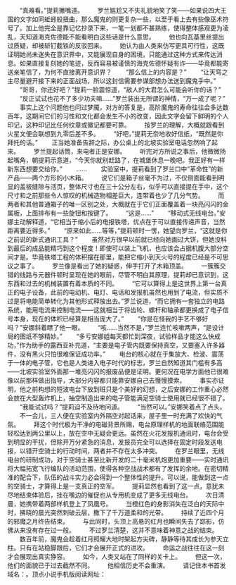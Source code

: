 　　“真难看。”提莉撇嘴道。
　　罗兰尴尬又不失礼貌地笑了笑——如果说四大王国的文字如同蚯蚓般扭曲，那么魔鬼的则更复杂一些，以至于看上去有些像巫术符号了。加上他完全是靠记忆抄录下来，一笔一划都不甚熟练，使得整体感观更为凌乱，天知道海克佐德能不能看明白这些话是什么意思。
　　他也向瓦基里丝提出过质疑，却被斩钉截铁的反驳回来。
　　她认为由人类来仿写更具可行性，这既证明她尚未迷失在意识界中，又能展现自身的困境，只能通过这种方式来传达消息。如果直接复刻她的笔迹，反而容易被谨慎的海克佐德怀疑有诈——毕竟都能寄送亲笔信了，为何不直接离开意识界？
　　“那么信上的内容是？”
　　“让天穹之主尽量避开接下来的正面战场，所以这封信需要参谋部想办法送到魔鬼手中。”
　　“哥哥，你还好吧？”提莉一脸震惊道，“敌人的大君怎么可能会听你的话？”
　　“反正试试也花不了多少功夫嘛……”罗兰装出无所谓的神情，“万一成了呢？”
　　事实上这个问题他也问过梦魇，对方的答复是，高阶魔鬼的寿命往往会多达数百年，这期间它们的习性和文化都会发生不小的改变，因此文字会留下鲜明的个人印记，这种印记比任何纹章或徽记都要可靠。
　　按罗兰的理解，大概就跟看到火星文便会联想到九零后差不多。
　　“好吧，”提莉无奈地收好信纸，“既然是你拜托的话。”
　　正当她准备告辞之际，办公桌上的北坡实验室电话忽然响了起来。
　　罗兰提起话筒，来电者正是安娜。
　　听完对方所说之事后，他微微扬起嘴角，朝提莉示意道，“今天你就别赶路了，在城堡休息一晚吧。我正好有一样新东西想要交给你。”
　　……
　　实验室中，提莉看到了罗兰口中“革命性”的新产品——两个方形的小木箱。
　　说它们是箱子丝毫不为过，不仅侧面能看到明显的盖板缝隙与活页，整体尺寸也在三十公分左右，似乎可以直接提在手中，这个尺寸和之前那些令人惊叹的机械造物相差巨大，连带着也少了几分气势。
　　而两者和其他普通箱子的唯一区别之处，大概就在于它们正面覆盖着一块亮闪闪的金属板，上面排布有一些旋钮和按键了。
　　“这是……”
　　“移动式无线电台。”安娜主动解释道，“它相当于缩小后的电报铁塔，优点在于可以直接传递声音，当然距离要近得多。”
　　“原来如此……等等，”提莉顿时一愣，她望向罗兰，“这就是你之前说的新式通讯工具？”
　　虽然对方很早以前就已经向她画过大饼，但她没料到最后的成品能精巧到这个程度！即使可以装上飞机，也应该会占据机腹大部分空间才是。毕竟铁塔工程的体积摆在那里，能把它缩小到天火号的程度已经是不可思议之事了。
　　罗兰像是看出了她的疑惑，伸手打开了木箱顶盖。
　　一簇簇交错的线路与元器件顿时呈现在她的眼前，尽管不明白其原理，提莉却已意识到，这东西和过去的机械装置有着本质的不同。
　　“它可以算得上是这世界上第一台真正的电子设备，此前的电动机、电灯、电话和发报机虽然也用到了电流，但实质不过是将电能简单转化为其他形式释放出去。”罗兰说道，“而它拥有一套独立的电路系统，能用电流来控制电流——这就相当于将齿轮、螺杆和轴承都更换成了电子信号本身，现在的体积已经算是相当庞大了。”
　　“你是在怪我的手艺不够好吗？”安娜斜着瞟了他一眼。
　　“咳……当然不是，”罗兰连忙咳嗽两声，“是设计局的图纸不够精妙。”
　　“多亏安娜姐每天都忙到深夜，试验样品才能这么快成功，”作为助手的露西亚补充道，“主要是电子管内既要保持真空，又要塞入许多器件，没有黑火只怕很难保证成功率。”
　　电台的核心就在于集放大、检波、震荡于一体的电子管，它也是人类进入电子时代的标志，罗兰自然知道其门槛有多高——北坡实验室外面那一堆亮闪闪的报废品便是证明。更何况在电学方面他已很难像以前那样做出指导，大部分内容都只能靠安娜自己去慢慢摸索。
　　事实亦证明，他之前构想的短波电台下放到班只是个美好的幻想，之后安娜的工作重心必然会放在大型轰炸机上，抽空制造出来的电子管能满足空骑士使用就已经很不错了。
　　“我能试试吗？”提莉迫不及待地问道。
　　“当然可以。”安娜笑着点了点头。
　　不一会儿，三人便在实验室内外隔空对起话来，屋子里一时充满了欢快的气氛。
　　拜这个时代极为干净的电磁背景所赐，电台原理样机的地面联络范围能轻松达到两公里以上，放在空中无疑会更远。虽然在火花发报机通讯时，电台会受到明显的干扰，但除开万分紧急的消息，发报员完全可以选择在固定时段发送电报，以错开空骑士的行动时间，两者并不存在太多冲突。
　　在罗兰眼里，无线电台的研制成功，对于空骑士甚至比新开发的二十毫米机炮更加重要——实时通讯将大幅拓宽飞行编队的活动范围，使得各种空战战术都有了发挥的余地。在密切精准的配合下，队伍的战斗实力必会得到一个整体性的提升。可以说，能做到这一点的空骑士，才算得上是一支真正的空军。
　　提莉显然也看到了这一点，意犹未尽地结束体验后，挂在嘴边的催促也从专用机变成了更多无线电台。
　　次日清晨，她携带着两部样机登上了凤凰号。
　　当橙红色的身影消失在泛白的天际中时，拂晓的晨光突然刺破云层，撒下了千万道柔和的光带。
　　持续了近四个月的邪魔之月终告结束。
　　与此同时，头顶上高悬的红月也瞬间失去了踪影，仿佛从来没有存在过一般。
　　不过罗兰清楚，这并不意味着神意之战的结束。
　　数百年前，魔鬼会趁着红月照耀大地时架起方尖碑，静静等待其成长为参天立柱。只有在站稳脚跟后，它们才会展开正式的进攻。
　　命运之战往往在这一刻才会展现出真实狰容。
　　如今，人类又站在了同样的关卡上。
　　但这一次，他们的面貌已于过去截然不同。
　　他相信历史不会重演。
　　请记住本书首发域名：。顶点小说手机版阅读网址：